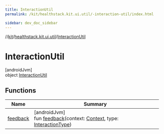 ```yaml
---
title: InteractionUtil
permalink: /kit/healthstack.kit.ui.util/-interaction-util/index.html

sidebar: dev_doc_sidebar
---
```

//[kit](../../../kit.html)/[healthstack.kit.ui.util](../index.html)/[InteractionUtil](index.html)



# InteractionUtil



[androidJvm]\
object [InteractionUtil](index.html)



## Functions


| Name | Summary |
|---|---|
| [feedback](feedback.html) | [androidJvm]<br>fun [feedback](feedback.html)(context: [Context](https://developer.android.com/reference/kotlin/android/content/Context.html), type: [InteractionType](../-interaction-type/index.html)) |

